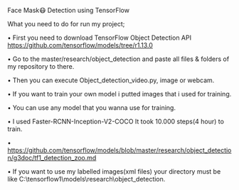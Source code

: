 Face Mask😷 Detection using TensorFlow

What you need to do for run my project;

•	First you need to download TensorFlow Object Detection API https://github.com/tensorflow/models/tree/r1.13.0 

•	Go to the master/research/object_detection and paste all files & folders of my repository to there.

•	Then you can execute Object_detection_video.py, image or webcam.

•	If you want to train your own model i putted images that i used for training. 

•	You can use any model that you wanna use for training. 

•	I used Faster-RCNN-Inception-V2-COCO It took 10.000 steps(4 hour) to train.

•	https://github.com/tensorflow/models/blob/master/research/object_detection/g3doc/tf1_detection_zoo.md

•	If you want to use my labelled images(xml files) your directory must be like C:\tensorflow1\models\research\object_detection.
